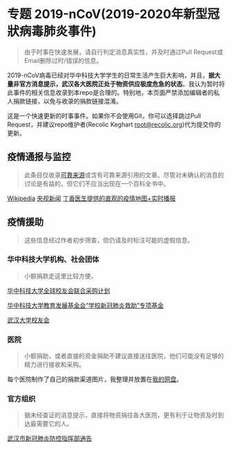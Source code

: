 # 专题 2019-nCoV(2019-2020年新型冠狀病毒肺炎事件)

> 由于时事在快速发展，请自行判定消息真实性，并及时通过Pull Request或Email删除过时/错误的信息。

2019-nCoV病毒已经对华中科技大学学生的日常生活产生巨大影响，并且，**据大量非官方消息提示，武汉各大医院正处于物资供应极度危急的状态**。我认为暂时将此事件的相关信息收录到本repo是合理的。特别地，本页面严禁添加编辑者的私人捐款链接，以免与收录的捐款链接混淆。

这是一个快速更新的时事事件。如果你不会使用Git，你可以选择跳过Pull Request，并建议repo维护者(Recolic Keghart <root@recolic.org>)代为提交你的更新。

## 疫情通报与监控

> 此条目仅收录[可靠来源](https://zh.wikipedia.org/wiki/Wikipedia:%E5%8F%AF%E9%9D%A0%E6%9D%A5%E6%BA%90)或含有可靠来源引用的文章。尽管对未确认的消息的讨论是有益的，但它们不应当出现在一个百科全书中。

[Wikipedia](https://zh.wikipedia.org/wiki/2019%EF%BC%8D2020%E5%B9%B4%E6%96%B0%E5%9E%8B%E5%86%A0%E7%8B%80%E7%97%85%E6%AF%92%E8%82%BA%E7%82%8E%E4%BA%8B%E4%BB%B6)
[央视新闻](https://weibo.com/cctvxinwen)
[丁香医生提供的直观的疫情地图+实时播报](https://3g.dxy.cn/newh5/view/pneumonia)

## 疫情援助

> 这些信息经过作者初步筛查，但仍请及时标注可能的虚假信息。

### 华中科技大学机构、社会团体

> 小额捐款走这里比较方便。

[华中科技大学全球校友会联合采购计划](http://mp.weixin.qq.com/s?__biz=MzIxNTAyMTIxNQ==&mid=2247483997&idx=1&sn=4aeff921ce696e0e55415233aa247381&chksm=979fe1ada0e868bb420def367bfe990ab68d6fafd13a9c118264b875ef5ca7c58da7d1dea8ea)

[华中科技大学教育发展基金会“学校新冠肺炎救助”专项基金](http://edf.hust.edu.cn/info/1012/3981.htm)

[武汉大学校友会](https://mp.weixin.qq.com/s?__biz=MzI0OTYwMTA1NA==&mid=2247485356&idx=1&sn=1f91f32d85cceaffe58deb050271f0d8&chksm=e98e4adddef9c3cba37f721496595d5c8e71cecc33fa1dcb3f4e2149a8db701e98190ce9b466)

### 医院

> 小额捐助，或者直接的资金捐助不建议直接送往医院，他们可能没有足够的精力进行接收和采购。

每个医院制作了自己的捐款渠道图片，我整理并放置在[我的网盘](https://drive.recolic.org/s/5Z67TPgqriNcDKx)。

### 官方组织

> 据未经查证的消息提示，直接将物资捐往各大医院，更有利于让物资及时到达最需要它的人。

[武汉市新冠肺炎防控指挥部通告](http://www.gov.cn/xinwen/2020-01/24/content_5471941.htm)

<!--
## 自我诊断与就医
TODO: 放上同济医学院的全套病毒处置策略文件
-->
